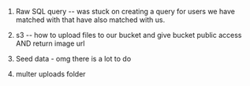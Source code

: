 1. Raw SQL query -- was stuck on creating a query for users we have matched with that have also matched with us.

2. s3 -- how to upload files to our bucket and give bucket public access AND return image url

3. Seed data - omg there is a lot to do

4. multer uploads folder
